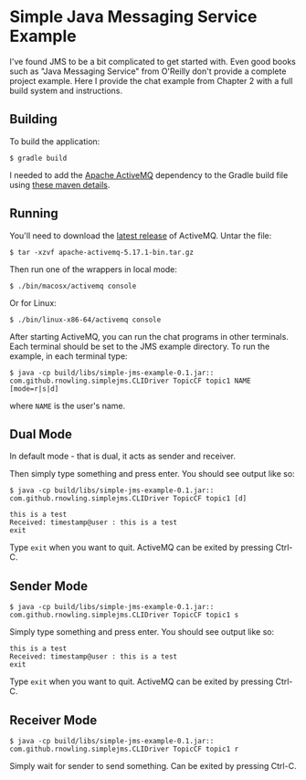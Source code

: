 Simple Java Messaging Service Example
=====================================

I've found JMS to be a bit complicated to get started with.  Even good books such as "Java Messaging Service" from O'Reilly don't provide a complete project example.  Here I provide the chat example from Chapter 2 with a full build system and instructions.

Building
--------
To build the application:

    $ gradle build

I needed to add the [Apache ActiveMQ](http://activemq.apache.org/) dependency to the Gradle build file using [these maven details](http://activemq.apache.org/activemq-5120-release.html).

Running
-------
You'll need to download the [latest release](https://activemq.apache.org/components/classic/download/) of ActiveMQ.  Untar the file:

    $ tar -xzvf apache-activemq-5.17.1-bin.tar.gz

Then run one of the wrappers in local mode:

    $ ./bin/macosx/activemq console

Or for Linux:

    $ ./bin/linux-x86-64/activemq console

After starting ActiveMQ, you can run the chat programs in other terminals.  Each terminal should be set to the JMS example directory.  To run the example, in each terminal type:

    $ java -cp build/libs/simple-jms-example-0.1.jar:: com.github.rnowling.simplejms.CLIDriver TopicCF topic1 NAME [mode=r|s|d]

where `NAME` is the user's name.

## Dual Mode
In default mode - that is dual, it acts as sender and receiver.

Then simply type something and press enter.  You should see output like so:

    $ java -cp build/libs/simple-jms-example-0.1.jar:: com.github.rnowling.simplejms.CLIDriver TopicCF topic1 [d]

    this is a test
    Received: timestamp@user : this is a test
    exit

Type `exit` when you want to quit.  ActiveMQ can be exited by pressing Ctrl-C.

## Sender Mode

    $ java -cp build/libs/simple-jms-example-0.1.jar:: com.github.rnowling.simplejms.CLIDriver TopicCF topic1 s

Simply type something and press enter.  You should see output like so:

    this is a test
    Received: timestamp@user : this is a test
    exit

Type `exit` when you want to quit.  ActiveMQ can be exited by pressing Ctrl-C.

## Receiver Mode

    $ java -cp build/libs/simple-jms-example-0.1.jar:: com.github.rnowling.simplejms.CLIDriver TopicCF topic1 r

Simply wait for sender to send something.
Can be exited by pressing Ctrl-C.


